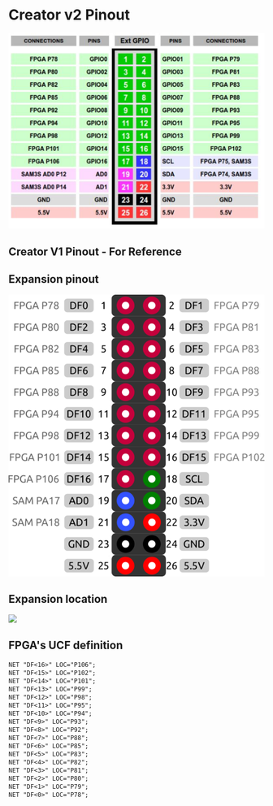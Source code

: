 
# Creator v2 Pinout

![](../img/pinout-v2.png)


## Creator V1 Pinout - For Reference
## Expansion pinout
![Pinout](../img/creator-pinout.png)

## Expansion location
![](https://storage.googleapis.com/packages.matrix.one/wiki-images/hardware/creator_expansion.jpg)

## FPGA's UCF definition
```
NET "DF<16>" LOC="P106";
NET "DF<15>" LOC="P102";
NET "DF<14>" LOC="P101";
NET "DF<13>" LOC="P99";
NET "DF<12>" LOC="P98";
NET "DF<11>" LOC="P95";
NET "DF<10>" LOC="P94";
NET "DF<9>" LOC="P93";
NET "DF<8>" LOC="P92";
NET "DF<7>" LOC="P88";
NET "DF<6>" LOC="P85";
NET "DF<5>" LOC="P83";
NET "DF<4>" LOC="P82";
NET "DF<3>" LOC="P81";
NET "DF<2>" LOC="P80";
NET "DF<1>" LOC="P79";
NET "DF<0>" LOC="P78";
```
